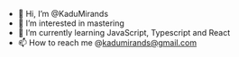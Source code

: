 - 👋 Hi, I’m @KaduMirands
- 👀 I’m interested in mastering
- 🌱 I’m currently learning JavaScript, Typescript and React
- 📫 How to reach me @kadumirands@gmail.com

<!---
KaduMirands/KaduMirands is a ✨ special ✨ repository because its `README.md` (this file) appears on your GitHub profile.
You can click the Preview link to take a look at your changes.
--->
